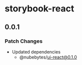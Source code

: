 # storybook-react

## 0.0.1

### Patch Changes

- Updated dependencies
  - @nubebytes/ui-react@0.1.0
